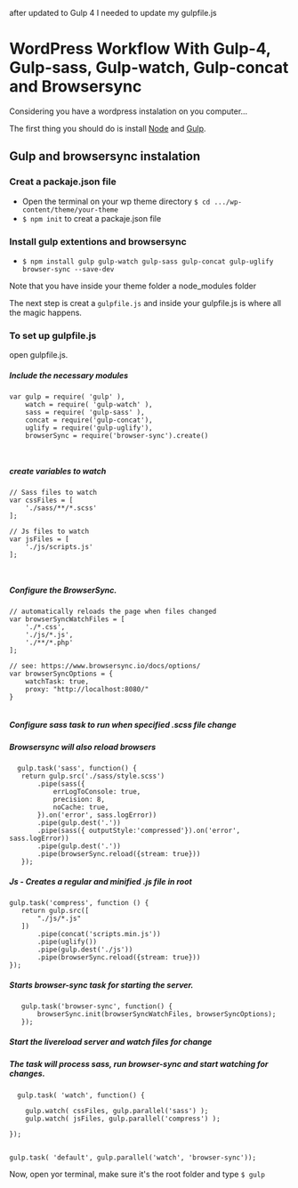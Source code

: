 after updated to Gulp 4 I needed to update my gulpfile.js
# WordPress Workflow With Gulp-4, Gulp-sass, Gulp-watch, Gulp-concat and Browsersync

Considering you have a wordpress instalation on you computer... 

The first thing you should do is install [Node](https://nodejs.org) and [Gulp](https://gulpjs.com/).

## Gulp and browsersync instalation

### Creat a packaje.json file

* Open the terminal on your wp theme directory `$ cd .../wp-content/theme/your-theme`
* `$ npm init` to creat a packaje.json file

### Install gulp extentions and browsersync

* `$ npm install gulp gulp-watch gulp-sass gulp-concat gulp-uglify browser-sync --save-dev`

Note that you have inside your theme folder a node_modules folder

The next step is creat a `gulpfile.js` and inside your gulpfile.js is where all the magic happens.

### To set up gulpfile.js

open gulpfile.js.

##### Include the necessary modules
```
var gulp = require( 'gulp' ),
    watch = require( 'gulp-watch' ),
    sass = require( 'gulp-sass' ),
    concat = require('gulp-concat'),
    uglify = require('gulp-uglify'),
    browserSync = require('browser-sync').create()
    
    
```

##### create variables to watch
```
// Sass files to watch
var cssFiles = [
    './sass/**/*.scss'
];

// Js files to watch
var jsFiles = [
    './js/scripts.js'
];
    
    
```

##### Configure the BrowserSync.
```
// automatically reloads the page when files changed
var browserSyncWatchFiles = [
    './*.css',
    './js/*.js',
    './**/*.php'
];

// see: https://www.browsersync.io/docs/options/
var browserSyncOptions = {
    watchTask: true,
    proxy: "http://localhost:8080/" 
}
  
```
##### Configure sass task to run when specified .scss file change
##### Browsersync will also reload browsers
 ```
   gulp.task('sass', function() {
    return gulp.src('./sass/style.scss')
        .pipe(sass({
            errLogToConsole: true,
            precision: 8,
            noCache: true,
        }).on('error', sass.logError))
        .pipe(gulp.dest('.'))
        .pipe(sass({ outputStyle:'compressed'}).on('error', sass.logError))
        .pipe(gulp.dest('.'))
        .pipe(browserSync.reload({stream: true}))
    });
 ```
 
 ##### Js - Creates a regular and minified .js file in root
 ```
gulp.task('compress', function () {
    return gulp.src([
        "./js/*.js"
    ])
        .pipe(concat('scripts.min.js'))
        .pipe(uglify())
        .pipe(gulp.dest('./js'))
        .pipe(browserSync.reload({stream: true}))
});
 ```
 
 ##### Starts browser-sync task for starting the server.
 ```
    gulp.task('browser-sync', function() {
        browserSync.init(browserSyncWatchFiles, browserSyncOptions);
    });
 ```
 
##### Start the livereload server and watch files for change
##### The task will process sass, run browser-sync and start watching for changes.
```
  gulp.task( 'watch', function() {

    gulp.watch( cssFiles, gulp.parallel('sass') );
    gulp.watch( jsFiles, gulp.parallel('compress') );

});


gulp.task( 'default', gulp.parallel('watch', 'browser-sync'));

```

Now, open yor terminal, make sure it's the root folder and type `$ gulp ` 

